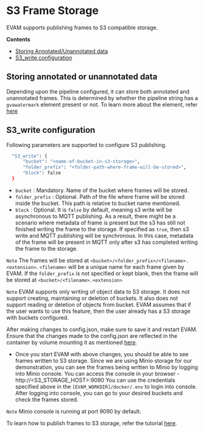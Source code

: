 # S3 Frame Storage

EVAM supports publishing frames to S3 compatible storage. 


**Contents**
  - [Storing Annotated/Unannotated data](#storing-annotated-or-unannotated-data)
  - [S3_write configuration](#s3_write-configuration)

## Storing annotated or unannotated data
Depending upon the pipeline configured, it can store both annotated and unannotated frames. This is determined by whether the pipeline string has a `gvawatermark` element present or not. To learn more about the element, refer [here](https://dlstreamer.github.io/elements/gvawatermark.html)

## S3_write configuration
Following parameters are supported to configure S3 publishing.
  ```sh
    "S3_write": {
        "bucket": "<name-of-bucket-in-s3-storage>", 
        "folder_prefix": "<folder-path-where-frame-will-be-stored>",
        "block": false
    }
  ```

  - `bucket` : Mandatory. Name of the bucket where frames will be stored.
  - `folder_prefix` : Optional. Path of the file where frame will be stored inside the bucket. This path is relative to bucket name mentioned.
  - `block` : Optional. It is `false` by default, meaning s3 write will be asynchronous to MQTT publishing. As a result, there might be a scenario where metadata of frame is present but the s3 has still not finished writing the frame to the storage. If specified as `true`, then s3 write and MQTT publishing will be synchronous. In this case, metadata of the frame will be present in MQTT only after s3 has completed writing the frame to the storage.

`Note` The frames will be stored at `<bucket>/<folder_prefix>/<filename>.<extension>`. `<filename>` will be a unique name for each frame given by EVAM. If the `folder_prefix` is not specified or kept blank, then the frame will be stored at `<bucket>/<filename>.<extension>`

`Note` EVAM supports only writing of object data to S3 storage. It does not support creating, maintaining or deletion of buckets. It also does not support reading or deletion of objects from bucket. EVAM assumes that if the user wants to use this feature, then the user already has a S3 storage with buckets configured.

After making changes to config.json, make sure to save it and restart EVAM. Ensure that the changes made to the config.json are reflected in the container by volume mounting it as mentioned [here](../../../how-to-change-dlstreamer-pipeline.md).

- Once you start EVAM with above changes, you should be able to see frames written to S3 storage. Since we are using Minio storage for our demonstration, you can see the frames being written to Minio by logging into Minio console. You can access the console in your browser - http://<S3_STORAGE_HOST>:9090 You can use the credentials specified above in the `[EVAM_WORKDIR]/docker/.env` to login into console. After logging into console, you can go to your desired buckets and check the frames stored.

`Note` Minio console is running at port 9090 by default.

To learn how to publish frames to S3 storage, refer the tutorial [here](../../../how-to-store-s3-frame.md).